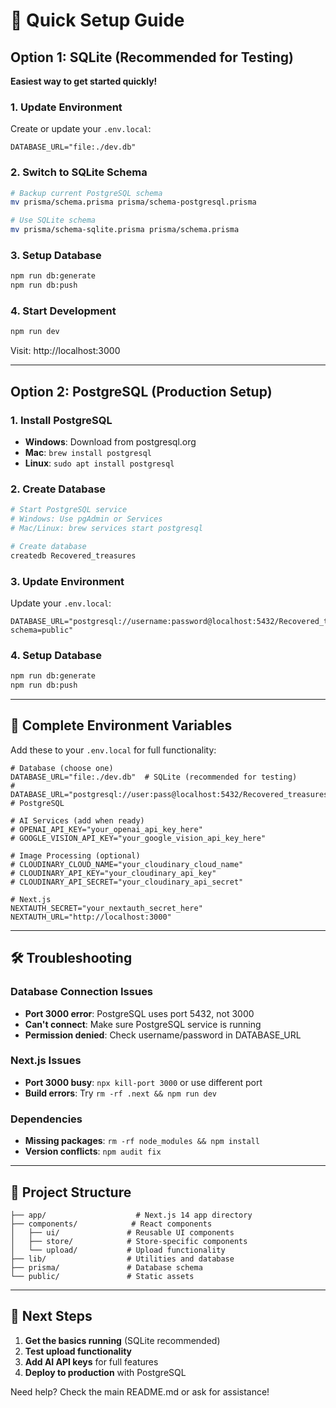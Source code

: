 # 🚀 Quick Setup Guide

## Option 1: SQLite (Recommended for Testing)

**Easiest way to get started quickly!**

### 1. Update Environment
Create or update your `.env.local`:
```env
DATABASE_URL="file:./dev.db"
```

### 2. Switch to SQLite Schema
```bash
# Backup current PostgreSQL schema
mv prisma/schema.prisma prisma/schema-postgresql.prisma

# Use SQLite schema  
mv prisma/schema-sqlite.prisma prisma/schema.prisma
```

### 3. Setup Database
```bash
npm run db:generate
npm run db:push
```

### 4. Start Development
```bash
npm run dev
```

Visit: http://localhost:3000

---

## Option 2: PostgreSQL (Production Setup)

### 1. Install PostgreSQL
- **Windows**: Download from postgresql.org
- **Mac**: `brew install postgresql`
- **Linux**: `sudo apt install postgresql`

### 2. Create Database
```bash
# Start PostgreSQL service
# Windows: Use pgAdmin or Services
# Mac/Linux: brew services start postgresql

# Create database
createdb Recovered_treasures
```

### 3. Update Environment
Update your `.env.local`:
```env
DATABASE_URL="postgresql://username:password@localhost:5432/Recovered_treasures?schema=public"
```

### 4. Setup Database
```bash
npm run db:generate
npm run db:push
```

---

## 🔧 Complete Environment Variables

Add these to your `.env.local` for full functionality:

```env
# Database (choose one)
DATABASE_URL="file:./dev.db"  # SQLite (recommended for testing)
# DATABASE_URL="postgresql://user:pass@localhost:5432/Recovered_treasures"  # PostgreSQL

# AI Services (add when ready)
# OPENAI_API_KEY="your_openai_api_key_here"
# GOOGLE_VISION_API_KEY="your_google_vision_api_key_here"

# Image Processing (optional)
# CLOUDINARY_CLOUD_NAME="your_cloudinary_cloud_name"
# CLOUDINARY_API_KEY="your_cloudinary_api_key"
# CLOUDINARY_API_SECRET="your_cloudinary_api_secret"

# Next.js
NEXTAUTH_SECRET="your_nextauth_secret_here"
NEXTAUTH_URL="http://localhost:3000"
```

---

## 🛠️ Troubleshooting

### Database Connection Issues
- **Port 3000 error**: PostgreSQL uses port 5432, not 3000
- **Can't connect**: Make sure PostgreSQL service is running
- **Permission denied**: Check username/password in DATABASE_URL

### Next.js Issues
- **Port 3000 busy**: `npx kill-port 3000` or use different port
- **Build errors**: Try `rm -rf .next && npm run dev`

### Dependencies
- **Missing packages**: `rm -rf node_modules && npm install`
- **Version conflicts**: `npm audit fix`

---

## 📁 Project Structure

```
├── app/                    # Next.js 14 app directory
├── components/            # React components
│   ├── ui/               # Reusable UI components
│   ├── store/            # Store-specific components
│   └── upload/           # Upload functionality
├── lib/                  # Utilities and database
├── prisma/               # Database schema
└── public/               # Static assets
```

---

## 🎯 Next Steps

1. **Get the basics running** (SQLite recommended)
2. **Test upload functionality** 
3. **Add AI API keys** for full features
4. **Deploy to production** with PostgreSQL

Need help? Check the main README.md or ask for assistance!
